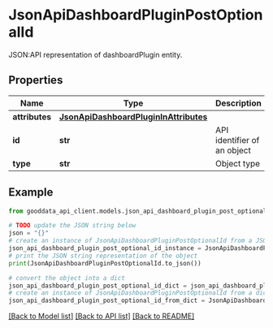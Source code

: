 # JsonApiDashboardPluginPostOptionalId

JSON:API representation of dashboardPlugin entity.

## Properties

Name | Type | Description | Notes
------------ | ------------- | ------------- | -------------
**attributes** | [**JsonApiDashboardPluginInAttributes**](JsonApiDashboardPluginInAttributes.md) |  | [optional] 
**id** | **str** | API identifier of an object | [optional] 
**type** | **str** | Object type | 

## Example

```python
from gooddata_api_client.models.json_api_dashboard_plugin_post_optional_id import JsonApiDashboardPluginPostOptionalId

# TODO update the JSON string below
json = "{}"
# create an instance of JsonApiDashboardPluginPostOptionalId from a JSON string
json_api_dashboard_plugin_post_optional_id_instance = JsonApiDashboardPluginPostOptionalId.from_json(json)
# print the JSON string representation of the object
print(JsonApiDashboardPluginPostOptionalId.to_json())

# convert the object into a dict
json_api_dashboard_plugin_post_optional_id_dict = json_api_dashboard_plugin_post_optional_id_instance.to_dict()
# create an instance of JsonApiDashboardPluginPostOptionalId from a dict
json_api_dashboard_plugin_post_optional_id_from_dict = JsonApiDashboardPluginPostOptionalId.from_dict(json_api_dashboard_plugin_post_optional_id_dict)
```
[[Back to Model list]](../README.md#documentation-for-models) [[Back to API list]](../README.md#documentation-for-api-endpoints) [[Back to README]](../README.md)


